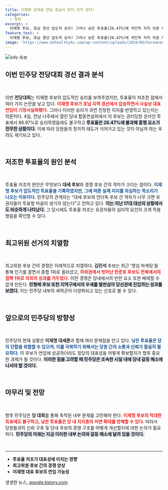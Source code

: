 ```yaml
---
title: 이재명 당대표 연임 호남서 87% 지지 얻다!
categories:
  - 정치
excerpt: >
  이재명 후보, 호남 경선 압도적 승리! 그러나 낮은 투표율(26.47%)에 국민적 지지 의문 제기. 최고위원 선거는 치열하게 전개 중, 김민석 후보 1위 등극! 민주당의 미래는 어떻게 될까? 클릭 유도!
feature_text: >
  이재명 후보, 호남 경선 압도적 승리! 그러나 낮은 투표율(26.47%)에 국민적 지지 의문 제기. 최고위원 선거는 치열하게 전개 중, 김민석 후보 1위 등극! 민주당의 미래는 어떻게 될까? 클릭 유도!
image: 'https://www.behealthy4u.com/wp-content/uploads/2024/06/koreanews.jpg'
---
```


<p><img src="https://www.behealthy4u.com/wp-content/uploads/2024/06/koreanews.jpg" alt="info 속보" /></p>

<h2 data-ke-size="size26">이번 민주당 전당대회 경선 결과 분석</h2>

<p data-ke-size="size16">&nbsp;</p>

<p>이번 <b>전당대회</b>는 이재명 후보의 압도적인 승리를 보여주었지만, 투표율이 저조한 점에서 여러 가지 논란을 낳고 있다. <b><span style="color: #ee2323;">이재명 후보가 호남 지역 경선에서 압승하면서 사실상 대표 연임이 기정사실화됐다.</span></b> 그러나 이러한 승리가 과연 진정한 지지를 반영하고 있는지는 의문이다. 4일, 전남 나주에서 열린 당내 합동연설회에서 이 후보는 권리당원 온라인 투표에서 86.97%로 승리하였음에도 불구하고 <b><span style="background-color: #21538527;">투표율은 26.47%에 불과해 흥행 요소가 전무한 상황이다.</span></b> 이에 따라 당원들의 정치적 태도가 식어가고 있는 것이 아닐까 하는 우려도 제기되고 있다.</p>

<p data-ke-size="size16">&nbsp;</p>

<h2 data-ke-size="size26">저조한 투표율의 원인 분석</h2>

<p data-ke-size="size16">&nbsp;</p>

<p>투표율 저조의 원인은 무엇보다 <b>대세 후보</b>와 경쟁 후보 간의 격차가 크다는 점이다. <b><span style="color: #1a5490;">이재명 후보가 압도적인 득표율을 기록하였지만, 그에 따른 실제 지지를 의심하는 목소리가 나오는 이유이다.</span></b> 민주당의 관계자는 “대세 후보와 언더독 후보 간 격차가 너무 크면 유권자들이 투표할 마음이 생기지 않는다”고 전하고 있다. <b><span style="background-color: #21538527;">이는 지난 17대 대선의 상황에서도 비슷하게 나타났다.</span></b> 그 당시에도 투표율 저조는 유권자들의 심리적 요인이 크게 작용했음을 확인할 수 있다.</p>

<p data-ke-size="size16">&nbsp;</p>

<h2 data-ke-size="size26">최고위원 선거의 치열함</h2>

<p data-ke-size="size16">&nbsp;</p>

<p>최고위원 후보 간의 경쟁은 이례적으로 치열하다. <b>김민석</b> 후보는 최근 '명심 마케팅'을 통해 인기를 끌면서 종합 1위로 올라섰고, <b><span style="color: #ee2323;">하위권에서 벗어난 한준호 후보도 전북에서의 깜짝 1위로 의외의 성과를 거두었다.</span></b> 이런 경쟁은 당내에서의 반란 요소 또한 배제할 수 없게 만든다. <b><span style="background-color: #21538527;">민형배 후보 또한 지역구에서의 우세를 발판삼아 당선권에 진입하는 성과를 보였다.</span></b> 이는 민주당 내부의 세력군이 다양화되고 있는 신호로 볼 수 있다.</p>

<p data-ke-size="size16">&nbsp;</p>

<h2 data-ke-size="size26">앞으로의 민주당의 방향성</h2>

<p data-ke-size="size16">&nbsp;</p>

<p>민주당의 현재 상황은 <b>이재명 대세론</b>과 함께 여러 문제점을 안고 있다. <b><span style="color: #1a5490;">낮은 투표율은 당의 단합을 위협할 수 있으며, 이를 극복하기 위해서는 당원 간의 소통과 신뢰가 절실히 필요하다.</span></b> 이 후보가 연임에 성공하더라도 정당의 대표성을 어떻게 확보할지가 향후 중요한 과제가 될 것이다. <b><span style="background-color: #21538527;">이러한 점을 고려할 때 민주당은 조속한 시일 내에 당내 갈등 해소에 나서야 할 것이다.</span></b></p>

<p data-ke-size="size16">&nbsp;</p>

<h2 data-ke-size="size26">마무리 및 전망</h2>

<p data-ke-size="size16">&nbsp;</p>

<p>향후 민주당은 <b>당 대회</b>를 통해 축적된 내부 문제를 고민해야 한다. <b><span style="color: #ee2323;">이재명 후보의 막대한 득표에도 불구하고, 낮은 투표율은 당 내 지지층의 저변 확대를 방해할 수 있다.</span></b> 따라서 당원들과의 신뢰 구축 및 당내 후보의 경쟁 구조를 어떻게 개선할지에 대한 논의가 필요하다. <b><span style="background-color: #21538527;">민주당의 미래는 지금 이러한 내부 논의와 갈등 해소에 달려 있을 것이다.</span></b></p>

<p data-ke-size="size16">&nbsp;</p>

<hr />

<ul>
<li><b>투표율 저조가 대표성에 미치는 영향</b></li>
<li><b>최고위원 후보 간의 경쟁 양상</b></li>
<li><b>이재명 대표 후보의 연임 가능성</b></li>
</ul>
생생한 뉴스, <a href="https://qoogle.tistory.com" rel="dofollow">qoogle.tistory.com</a>


